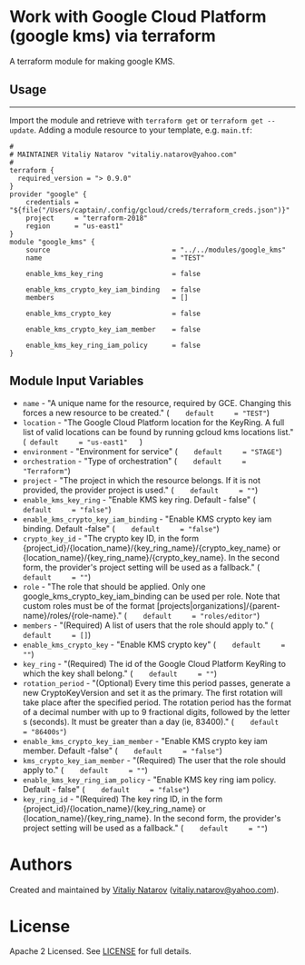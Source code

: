 # Work with Google Cloud  Platform (google kms) via terraform

A terraform module for making google KMS.

## Usage
--------

Import the module and retrieve with ```terraform get``` or ```terraform get --update```. Adding a module resource to your template, e.g. `main.tf`:

```
#
# MAINTAINER Vitaliy Natarov "vitaliy.natarov@yahoo.com"
#
terraform {
  required_version = "> 0.9.0"
}
provider "google" {
    credentials = "${file("/Users/captain/.config/gcloud/creds/terraform_creds.json")}"
    project     = "terraform-2018"
    region      = "us-east1"
}
module "google_kms" {
    source                              = "../../modules/google_kms"
    name                                = "TEST"

    enable_kms_key_ring                 = false

    enable_kms_crypto_key_iam_binding   = false
    members                             = []

    enable_kms_crypto_key               = false

    enable_kms_crypto_key_iam_member    = false

    enable_kms_key_ring_iam_policy      = false
}
```

Module Input Variables
----------------------
- `name` - "A unique name for the resource, required by GCE. Changing this forces a new resource to be created." (`    default     = "TEST"`)
- `location` - "The Google Cloud Platform location for the KeyRing. A full list of valid locations can be found by running gcloud kms locations list." (`  default     = "us-east1"    `)
- `environment` - "Environment for service" (`    default     = "STAGE"`)
- `orchestration` - "Type of orchestration" (`    default     = "Terraform"`)
- `project` - "The project in which the resource belongs. If it is not provided, the provider project is used." (`    default     = ""`)
- `enable_kms_key_ring` - "Enable KMS key ring. Default - false" (`    default     = "false"`)
- `enable_kms_crypto_key_iam_binding` - "Enable KMS crypto key iam binding. Default -false" (`    default     = "false"`)
- `crypto_key_id` - "The crypto key ID, in the form {project_id}/{location_name}/{key_ring_name}/{crypto_key_name} or {location_name}/{key_ring_name}/{crypto_key_name}. In the second form, the provider's project setting will be used as a fallback." (`    default     = ""`)
- `role` - "The role that should be applied. Only one google_kms_crypto_key_iam_binding can be used per role. Note that custom roles must be of the format [projects|organizations]/{parent-name}/roles/{role-name}." (`    default     = "roles/editor"`)
- `members` - "(Required) A list of users that the role should apply to." (`    default     = []`)
- `enable_kms_crypto_key` - "Enable KMS crypto key" (`    default     = ""`)
- `key_ring` - "(Required) The id of the Google Cloud Platform KeyRing to which the key shall belong." (`    default     = ""`)
- `rotation_period` - "(Optional) Every time this period passes, generate a new CryptoKeyVersion and set it as the primary. The first rotation will take place after the specified period. The rotation period has the format of a decimal number with up to 9 fractional digits, followed by the letter s (seconds). It must be greater than a day (ie, 83400)." (`    default     = "86400s"`)
- `enable_kms_crypto_key_iam_member` - "Enable KMS crypto key iam member. Default -false" (`    default     = "false"`)
- `kms_crypto_key_iam_member` - "(Required) The user that the role should apply to." (`    default     = ""`)
- `enable_kms_key_ring_iam_policy` - "Enable KMS key ring iam policy. Default - false" (`    default     = "false"`)
- `key_ring_id` - "(Required) The key ring ID, in the form {project_id}/{location_name}/{key_ring_name} or {location_name}/{key_ring_name}. In the second form, the provider's project setting will be used as a fallback." (`    default     = ""`)


Authors
=======

Created and maintained by [Vitaliy Natarov](https://github.com/SebastianUA)
(vitaliy.natarov@yahoo.com).

License
=======

Apache 2 Licensed. See [LICENSE](https://github.com/SebastianUA/terraform/blob/master/LICENSE) for full details.
